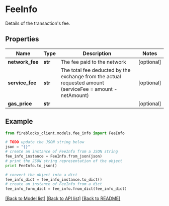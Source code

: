 # FeeInfo

Details of the transaction's fee.

## Properties
Name | Type | Description | Notes
------------ | ------------- | ------------- | -------------
**network_fee** | **str** | The fee paid to the network | [optional] 
**service_fee** | **str** | The total fee deducted by the exchange from the actual requested amount (serviceFee &#x3D; amount - netAmount) | [optional] 
**gas_price** | **str** |  | [optional] 

## Example

```python
from fireblocks_client.models.fee_info import FeeInfo

# TODO update the JSON string below
json = "{}"
# create an instance of FeeInfo from a JSON string
fee_info_instance = FeeInfo.from_json(json)
# print the JSON string representation of the object
print FeeInfo.to_json()

# convert the object into a dict
fee_info_dict = fee_info_instance.to_dict()
# create an instance of FeeInfo from a dict
fee_info_form_dict = fee_info.from_dict(fee_info_dict)
```
[[Back to Model list]](../README.md#documentation-for-models) [[Back to API list]](../README.md#documentation-for-api-endpoints) [[Back to README]](../README.md)


